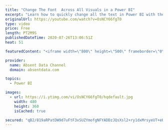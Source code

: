 ```yaml
---
title: "Change The Font  Across All Visuals in a Power BI"
excerpt: "Learn how to quickly change all the text in Power BI with the theme options in Power BI"
originalUrl: https://youtube.com/watch?v=OsNCY66fgT0
type: video
price: Free
length: PT2M9S
publishedDateTime: 2020-07-26T13:06:51Z
heat: 51

featuredContent: "<iframe width=\"800\" height=\"500\" frameborder=\"0\" src=\"https://www.youtube.com/embed/OsNCY66fgT0\" allow=\"accelerometer; autoplay; encrypted-media; gyroscope; picture-in-picture\" allowfullscreen></iframe>"

provider:
  name: Absent Data Channel
  domain: absentdata.com

topics:
  - Power BI

images:
  - url: https://i.ytimg.com/vi/OsNCY66fgT0/hqdefault.jpg
    width: 480
    height: 360
    isCached: true

secured: "qB2/819aRPatDW9d7uFtF3xSUZYmofgNFYADDzJQsXsl2+ry1dxMrsyeUT+eKfaR79jxzXE6t9eKRAy03Q5kgSW4AmQlbu4PQ98r6UdGGqMhIjiWtHsBTjS2GXWDYBXVadDVzWDM8jk8dSM/o3Ok6NTLfOwOTgaY1FCATV/IY8ILpcoB9dIhKusmWVJPfi6Qaw0jqW//O7Iwb6NU01pUFkY95eB8Y4JPPJws5znybREABWE91asv0SJZpLJRF1eVwL16USQridX4E7+UtjM+6cT4Kamfn1/Jz/N/gZoeCV/vj8WxDOUDiySZNKaeCLj2NzAUvsmAl3dsz/jdq5Pkju2TpCGmMgvi0UNVYyaWSGImPa/3BPyEB9uN2e1Wuu5HBQzIm6Mm9uyuMQE7ftq607PCvu1QQJ8/V8F+/7kiWSM=;/Gan+evemTNOI1Evon7CbA=="
---
```


